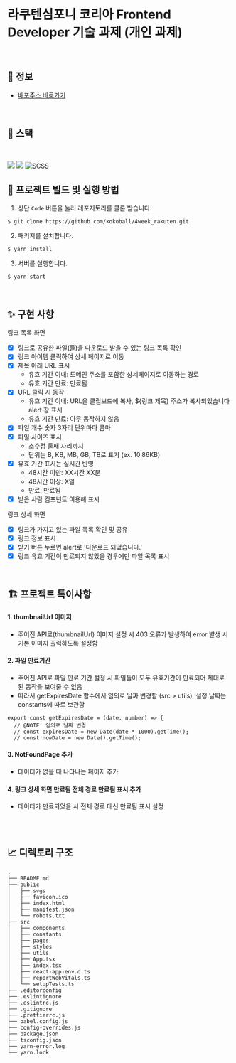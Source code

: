 # 라쿠텐심포니 코리아 Frontend Developer 기술 과제 (개인 과제)

<br>

## 🚀 정보

- [배포주소 바로가기](https://affectionate-darwin-4a7a11.netlify.app/)

<br>

## 📝 스택

<br/>

<img src="https://img.shields.io/badge/javascript-F7DF1E?style=for-the-badge&logo=javascript&logoColor=black"> <img src="https://img.shields.io/badge/TypeScript-007ACC?style=for-the-badge&logo=typescript&logoColor=white"> <img alt="SCSS" src="https://img.shields.io/badge/styled--components-DB7093?style=for-the-badge&logo=styled-components&logoColor=white"/></a>


## 👀 프로젝트 빌드 및 실행 방법

1. 상단 `Code` 버튼을 눌러 레포지토리를 클론 받습니다.

```
$ git clone https://github.com/kokoball/4week_rakuten.git
```

2. 패키지를 설치합니다.

```
$ yarn install
```

3. 서버를 실행합니다.

```
$ yarn start
```

<br>

## ✨ 구현 사항

링크 목록 화면

- [x] 링크로 공유한 파일(들)을 다운로드 받을 수 있는 링크 목록 확인
- [x] 링크 아이템 클릭하여 상세 페이지로 이동
- [x] 제목 아래 URL 표시
  - 유효 기간 이내: 도메인 주소를 포함한 상세페이지로 이동하는 경로
  - 유효 기간 만료: 만료됨
- [x] URL 클릭 시 동작
  - 유효 기간 이내: URL을 클립보드에 복사, ${링크 제목} 주소가 복사되었습니다 alert 창 표시
  - 유효 기간 만료: 아무 동작하지 않음
- [x] 파일 개수 숫자 3자리 단위마다 콤마
- [x] 파일 사이즈 표시
  - 소수점 둘째 자리까지
  - 단위는 B, KB, MB, GB, TB로 표기 (ex. 10.86KB)
- [x] 유효 기간 표시는 실시간 반영
  - 48시간 미만: XX시간 XX분
  - 48시간 이상: X일
  - 만료: 만료됨
- [x] 받은 사람 <Avatar /> 컴포넌트 이용해 표시

링크 상세 화면

- [x] 링크가 가지고 있는 파일 목록 확인 및 공유
- [x] 링크 정보 표시
- [x] 받기 버튼 누르면 alert로 '다운로드 되었습니다.' 
- [x] 링크 유효 기간이 만료되지 않았을 경우에만 파일 목록 표시

<br>

## 🏗 프로젝트 특이사항

#### 1. thumbnailUrl 이미지
- 주어진 API로(thumbnailUrl) 이미지 설정 시 403 오류가 발생하여 error 발생 시 기본 이미지 출력하도록 설정함

#### 2. 파일 만료기간
- 주어진 API로 파일 만료 기간 설정 시 파일들이 모두 유효기간이 만료되어 제대로 된 동작을 보여줄 수 없음
- 따라서 getExpiresDate 함수에서 임의로 날짜 변경함 (src > utils), 설정 날짜는 constants에 따로 보관함
```tsx
export const getExpiresDate = (date: number) => {
  // @NOTE: 임의로 날짜 변경
  // const expiresDate = new Date(date * 1000).getTime();
  // const nowDate = new Date().getTime();
```
#### 3. NotFoundPage 추가
- 데이터가 없을 때 나타나는 페이지 추가

#### 4. 링크 상세 화면 만료됨 전체 경로 만료됨 표시 추가
- 데이터가 만료되었을 시 전체 경로 대신 만료됨 표시 설정


<br>
<br>

## 📈 디렉토리 구조

```
.
├── README.md
├── public
│   ├── svgs
│   ├── favicon.ico
│   ├── index.html
│   ├── manifest.json
│   └── robots.txt
├── src
│   ├── components
│   ├── constants
│   ├── pages
│   ├── styles
│   ├── utils
│   ├── App.tsx
│   ├── index.tsx
│   ├── react-app-env.d.ts
│   ├── reportWebVitals.ts
│   └── setupTests.ts
├── .editorconfig
├── .eslintignore
├── .eslintrc.js
├── .gitignore
├── .prettierrc.js
├── babel.config.js
├── config-overrides.js
├── package.json
├── tsconfig.json
├── yarn-error.log
└── yarn.lock
```
